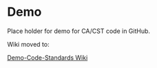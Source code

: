 Demo
====

Place holder for demo for CA/CST code in GitHub.

Wiki moved to:

[Demo-Code-Standards Wiki](https://github.com/CA-CST-SII/Software-Standards)

